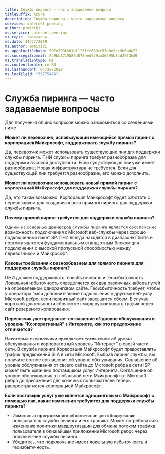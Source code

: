 ```yaml
---
title: Служба пиринга — часто задаваемые вопросы
titleSuffix: Azure
description: Служба пиринга — часто задаваемые вопросы
services: internet-peering
author: prmitiki
ms.service: internet-peering
ms.topic: reference
ms.date: 11/27/2019
ms.author: prmitiki
ms.openlocfilehash: 507e503b881df123ffc6694c53b0e9cc9b6a8872
ms.sourcegitcommit: 849bb1729b89d075eed579aa36395bf4d29f3bd9
ms.translationtype: MT
ms.contentlocale: ru-RU
ms.lasthandoff: 04/28/2020
ms.locfileid: "75775476"
---
```

# <a name="peering-service---faqs"></a>Служба пиринга — часто задаваемые вопросы

Для получения общих вопросов можно ознакомиться со сведениями ниже.

**Может ли перевозчик, использующий имеющийся прямой пиринг с корпорацией Майкрософт, поддерживать службу пиринга?**

Да, перевозчик может использовать существующие пни для поддержки службы пиринга. ПНИ службы пиринга требует разнообразие для поддержки высокой доступности. Если существующая пни уже имеет разнообразие, Новая инфраструктура не требуется. Если для существующей пни требуется разнообразие, его можно дополнить.

**Может ли перевозчик использовать новый прямой пиринг с корпорацией Майкрософт для поддержки службы пиринга?**

Да, это также возможно. Корпорация Майкрософт будет работать с перевозчиком для создания нового прямого пиринга для поддержки службы пиринга.  

**Почему прямой пиринг требуется для поддержки службы пиринга?**

Одним из основных драйверов службы пиринга является обеспечение возможности подключения к Microsoft веб-службы через хорошо подключенный пакет SP. ПНИ всегда находятся в диапазоне Гбит/с и поэтому является фундаментальным стандартным блоком для подключения с высокой пропускной способностью между перевозчиком и Майкрософт.

**Каковы требования к разнообразием для прямого пиринга для поддержки службы пиринга?**

ПНИ должен поддерживать геоизбыточность и геоизбыточность. Локальная избыточность определяется как два различных набора путей на определенном одноранговом сайте. Геоизбыточность требует, чтобы у оператора были дополнительные подключения к другому веб-узлу Microsoft ребро, если первичный сайт завершится сбоем. В случае короткой длительности сбоя может маршрутизировать трафик через сайт резервного копирования.

**Перевозчик уже предлагает соглашение об уровне обслуживания и уровень "Корпоративный" в Интернете, как это предложение отличается?**

Некоторые перевозчики предлагают соглашение об уровне обслуживания и корпоративный уровень "Интернет" в своей части сети. В службе пиринга Корпорация Майкрософт будет предоставлять трафик предложений SLA в сети Microsoft. Выбрав пиринг службы, вы получите полное соглашение об уровне обслуживания. Соглашение об уровне обслуживания от своего сайта до Microsoft ребра в сети ISP может быть охвачено поставщиком услуг Интернета. Соглашение об уровне обслуживания в глобальной сети Майкрософт от Microsoft ребра до приложения для конечных пользователей теперь распространяется корпорацией Майкрософт.

**Если поставщик услуг уже является одноранговым с Майкрософт с помощью пни, какие изменения требуются для поддержки службы пиринга?**

* Изменения программного обеспечения для обнаружения пользователя службы пиринга и его трафика. Может потребоваться изменение политики маршрутизации для обмена потоком трафика пользователя в ближайшем приложении Microsoft ребро через подключение службы пиринга.
* Убедитесь, что подключение имеет локальную избыточность и геоизбыточность.
